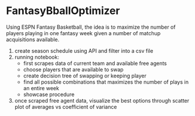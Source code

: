 # FantasyBballOptimizer
Using ESPN Fantasy Basketball, the idea is to maximize the number of players playing in one fantasy week given a number of matchup acquisitions available.
1. create season schedule using API and filter into a csv file
2. running notebook:
    - first scrapes data of current team and available free agents
    - choose players that are available to swap
    - create decision tree of swapping or keeping player
    - find all possible combinations that maximizes the number of plays in an entire week
    - showcase procedure 
3. once scraped free agent data, visualize the best options through scatter plot of averages vs coefficient of variance
